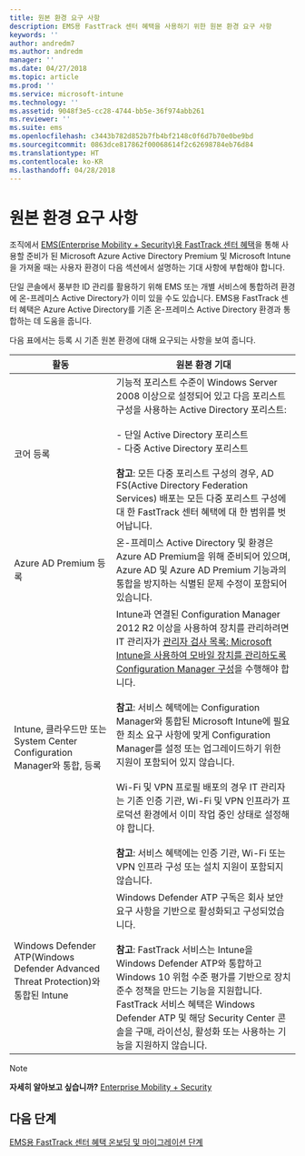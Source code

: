 ```yaml
---
title: 원본 환경 요구 사항
description: EMS용 FastTrack 센터 혜택을 사용하기 위한 원본 환경 요구 사항
keywords: ''
author: andredm7
ms.author: andredm
manager: ''
ms.date: 04/27/2018
ms.topic: article
ms.prod: ''
ms.service: microsoft-intune
ms.technology: ''
ms.assetid: 9048f3e5-cc28-4744-bb5e-36f974abb261
ms.reviewer: ''
ms.suite: ems
ms.openlocfilehash: c3443b782d852b7fb4bf2148c0f6d7b70e0be9bd
ms.sourcegitcommit: 0863dce817862f00068614f2c62698784eb76d84
ms.translationtype: HT
ms.contentlocale: ko-KR
ms.lasthandoff: 04/28/2018
---
```

# <a name="source-environment-expectations"></a>원본 환경 요구 사항

조직에서 [EMS(Enterprise Mobility + Security)용 FastTrack 센터 혜택](fasttrack-center-benefit-for-enterprise-mobility-suite-ems.md)을 통해 사용할 준비가 된 Microsoft Azure Active Directory Premium 및 Microsoft Intune을 가져올 때는 사용자 환경이 다음 섹션에서 설명하는 기대 사항에 부합해야 합니다.

단일 콘솔에서 풍부한 ID 관리를 활용하기 위해 EMS 또는 개별 서비스에 통합하려 환경에 온-프레미스 Active Directory가 이미 있을 수도 있습니다. EMS용 FastTrack 센터 혜택은 Azure Active Directory를 기존 온-프레미스 Active Directory 환경과 통합하는 데 도움을 줍니다.

다음 표에서는 등록 시 기존 원본 환경에 대해 요구되는 사항을 보여 줍니다.

|활동|원본 환경 기대|
|------------|----------------------------------|
|코어 등록|기능적 포리스트 수준이 Windows Server 2008 이상으로 설정되어 있고 다음 포리스트 구성을 사용하는 Active Directory 포리스트:<br /><br />- 단일 Active Directory 포리스트<br />- 다중 Active Directory 포리스트 </br></br>**참고**: 모든 다중 포리스트 구성의 경우, AD FS(Active Directory Federation Services) 배포는 모든 다중 포리스트 구성에 대 한 FastTrack 센터 혜택에 대 한 범위를 벗어납니다.|
|Azure AD Premium 등록|온-프레미스 Active Directory 및 환경은 Azure AD Premium을 위해 준비되어 있으며, Azure AD 및 Azure AD Premium 기능과의 통합을 방지하는 식별된 문제 수정이 포함되어 있습니다.|
|Intune, 클라우드만 또는System Center Configuration Manager와 통합, 등록|Intune과 연결된 Configuration Manager 2012 R2 이상을 사용하여 장치를 관리하려면 IT 관리자가 [관리자 검사 목록: Microsoft Intune을 사용하여 모바일 장치를 관리하도록 Configuration Manager 구성](https://technet.microsoft.com/library/jj943763.aspx)을 수행해야 합니다.</br></br> **참고**: 서비스 혜택에는 Configuration Manager와 통합된 Microsoft Intune에 필요한 최소 요구 사항에 맞게 Configuration Manager를 설정 또는 업그레이드하기 위한 지원이 포함되어 있지 않습니다.</br></br>Wi-Fi 및 VPN 프로필 배포의 경우 IT 관리자는 기존 인증 기관, Wi-Fi 및 VPN 인프라가 프로덕션 환경에서 이미 작업 중인 상태로 설정해야 합니다.</br></br> **참고**: 서비스 혜택에는 인증 기관, Wi-Fi 또는 VPN 인프라 구성 또는 설치 지원이 포함되지 않습니다. |
|Windows Defender ATP(Windows Defender Advanced Threat Protection)와 통합된 Intune|Windows Defender ATP 구독은 회사 보안 요구 사항을 기반으로 활성화되고 구성되었습니다.<br /><br />**참고**: FastTrack 서비스는 Intune을 Windows Defender ATP와 통합하고 Windows 10 위험 수준 평가를 기반으로 장치 준수 정책을 만드는 기능을 지원합니다. FastTrack 서비스 혜택은 Windows Defender ATP 및 해당 Security Center 콘솔을 구매, 라이선싱, 활성화 또는 사용하는 기능을 지원하지 않습니다. |


> [!NOTE]
> **자세히 알아보고 싶습니까?**
> [Enterprise Mobility + Security](https://www.microsoft.com/cloud-platform/enterprise-mobility)

## <a name="next-steps"></a>다음 단계

[EMS용 FastTrack 센터 혜택 온보딩 및 마이그레이션 단계](fasttrack-center-benefit-process-for-ems-phases.md)

